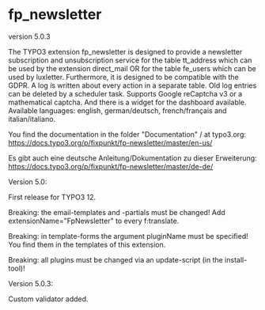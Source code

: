 # fp_newsletter

version 5.0.3

The TYPO3 extension fp_newsletter is designed to provide a newsletter subscription and unsubscription service for the 
table tt_address which can be used by the extension direct_mail OR for the table fe_users which can be used by luxletter. 
Furthermore, it is designed to be compatible with the GDPR. A log is written about every action in a separate table.
Old log entries can be deleted by a scheduler task.
Supports Google reCaptcha v3 or a mathematical captcha.
And there is a widget for the dashboard available.
Available languages: english, german/deutsch, french/français and italian/italiano.

You find the documentation in the folder "Documentation" / at typo3.org:
https://docs.typo3.org/p/fixpunkt/fp-newsletter/master/en-us/

Es gibt auch eine deutsche Anleitung/Dokumentation zu dieser Erweiterung:
https://docs.typo3.org/p/fixpunkt/fp-newsletter/master/de-de/


Version 5.0:

First release for TYPO3 12.

Breaking: the email-templates and -partials must be changed! Add extensionName="FpNewsletter" to every f:translate.

Breaking: in template-forms the argument pluginName must be specified! You find them in the templates of this extension.

Breaking: all plugins must be changed via an update-script (in the install-tool)!


Version 5.0.3:

Custom validator added.